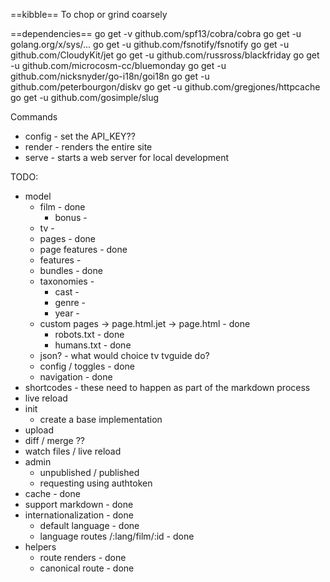 ==kibble==
To chop or grind coarsely

==dependencies==
go get -v github.com/spf13/cobra/cobra
go get -u golang.org/x/sys/...
go get -u github.com/fsnotify/fsnotify
go get -u github.com/CloudyKit/jet
go get -u github.com/russross/blackfriday
go get -u github.com/microcosm-cc/bluemonday
go get -u github.com/nicksnyder/go-i18n/goi18n
go get -u github.com/peterbourgon/diskv
go get -u github.com/gregjones/httpcache
go get -u github.com/gosimple/slug

Commands
 - config - set the API_KEY??
 - render - renders the entire site
 - serve - starts a web server for local development

TODO:
 * model
    * film - done
      * bonus -
    * tv -
    * pages - done
    * page features - done
    * features -
    * bundles - done
    * taxonomies -
      * cast -
      * genre -
      * year -
    * custom pages -> page.html.jet -> page.html - done
      * robots.txt - done
      * humans.txt - done
    * json? - what would choice tv tvguide do?
    * config / toggles - done
    * navigation - done
 * shortcodes - these need to happen as part of the markdown process
 * live reload
 * init
    * create a base implementation
 * upload
 * diff / merge ??
 * watch files / live reload
 * admin
    * unpublished / published
    * requesting using authtoken
 * cache - done
 * support markdown - done
 * internationalization - done
    * default language - done
    * language routes /:lang/film/:id - done
 * helpers
    * route renders - done
    * canonical route - done

